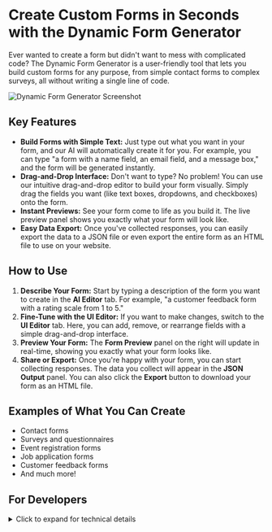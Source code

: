 # Create Custom Forms in Seconds with the Dynamic Form Generator

Ever wanted to create a form but didn't want to mess with complicated code? The Dynamic Form Generator is a user-friendly tool that lets you build custom forms for any purpose, from simple contact forms to complex surveys, all without writing a single line of code.

![Dynamic Form Generator Screenshot](https://i.imgur.com/your-screenshot.png)  <!-- Replace with your screenshot -->

## Key Features

*   **Build Forms with Simple Text:** Just type out what you want in your form, and our AI will automatically create it for you. For example, you can type "a form with a name field, an email field, and a message box," and the form will be generated instantly.
*   **Drag-and-Drop Interface:** Don't want to type? No problem! You can use our intuitive drag-and-drop editor to build your form visually. Simply drag the fields you want (like text boxes, dropdowns, and checkboxes) onto the form.
*   **Instant Previews:** See your form come to life as you build it. The live preview panel shows you exactly what your form will look like.
*   **Easy Data Export:** Once you've collected responses, you can easily export the data to a JSON file or even export the entire form as an HTML file to use on your website.

## How to Use

1.  **Describe Your Form:** Start by typing a description of the form you want to create in the **AI Editor** tab. For example, "a customer feedback form with a rating scale from 1 to 5."
2.  **Fine-Tune with the UI Editor:** If you want to make changes, switch to the **UI Editor** tab. Here, you can add, remove, or rearrange fields with a simple drag-and-drop interface.
3.  **Preview Your Form:** The **Form Preview** panel on the right will update in real-time, showing you exactly what your form looks like.
4.  **Share or Export:** Once you're happy with your form, you can start collecting responses. The data you collect will appear in the **JSON Output** panel. You can also click the **Export** button to download your form as an HTML file.

## Examples of What You Can Create

*   Contact forms
*   Surveys and questionnaires
*   Event registration forms
*   Job application forms
*   Customer feedback forms
*   And much more!

## For Developers

<details>
<summary>Click to expand for technical details</summary>

This project was built with the following technologies:

*   **React:** A JavaScript library for building user interfaces.
*   **TypeScript:** A typed superset of JavaScript that compiles to plain JavaScript.
*   **Material-UI:** A React UI framework that implements Google's Material Design.
*   **Vite:** A build tool that provides a fast development experience for modern web projects.
*   **React Hook Form:** A library for managing forms in React.
*   **i18next:** An internationalization-framework written in and for JavaScript.

### Getting Started

To get started with the project, you need to have Node.js and npm installed on your machine.

1.  Clone the repository:

```bash
git clone https://github.com/your-username/dynamic-form-generator.git
```

2.  Install the dependencies:

```bash
npm install
```

3.  Start the development server:

```bash
npm run dev
```

This will start the development server on `http://localhost:5173`.

</details>
